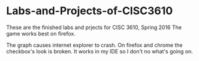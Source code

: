 # Labs-and-Projects-of-CISC3610
These are the finished labs and prjects for CISC 3610, Spring 2016
The game works best on firefox.

The graph causes internet explorer to crash. On firefox and chrome the checkbox's look is broken. It works in my IDE so I don't no what's going on.
